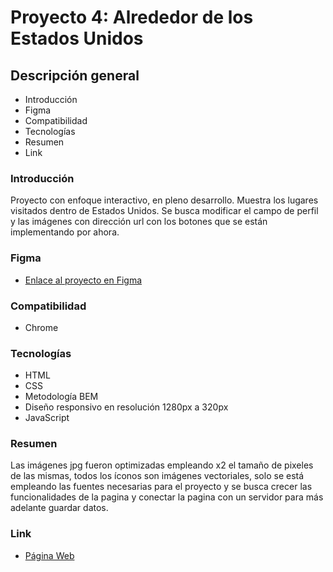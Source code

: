 # Proyecto 4: Alrededor de los Estados Unidos

## Descripción general

* Introducción
* Figma
* Compatibilidad
* Tecnologías
* Resumen
* Link

### Introducción

Proyecto con enfoque interactivo, en pleno desarrollo. Muestra los lugares visitados dentro de Estados Unidos. Se busca modificar el campo de perfil y las imágenes con dirección url con los botones que se están implementando por ahora.

### Figma

* [Enlace al proyecto en Figma](https://www.figma.com/file/LDMgqWesKpQkIwhOfEBuTS/WEB%2C-Sprint-5%3A-Around-The-U.S.-%7C-desktop-%2B-mobile?node-id=0%3A1)

### Compatibilidad

* Chrome

### Tecnologías

* HTML
* CSS
* Metodología BEM
* Diseño responsivo en resolución 1280px a 320px
* JavaScript

### Resumen

Las imágenes jpg fueron optimizadas empleando x2 el tamaño de pixeles de las mismas, todos los íconos son imágenes vectoriales, solo se está empleando las fuentes necesarias para el proyecto y se busca crecer las funcionalidades de la pagina y conectar la pagina con un servidor para más adelante guardar datos.

### Link

* [Página Web](https://wlfernando.github.io/web_project_4_esp/)